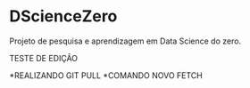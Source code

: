 # DScienceZero
Projeto de pesquisa e aprendizagem em Data Science do zero.

TESTE DE EDIÇÃO

*REALIZANDO GIT PULL 
*COMANDO NOVO FETCH
